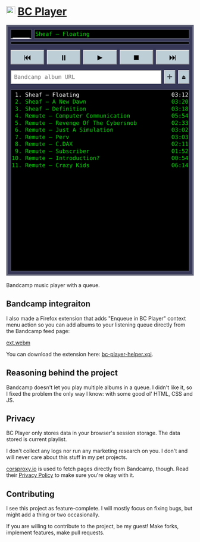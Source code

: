 # <img src="favicon.ico" width="24" height="24" align="baseline" /> [BC Player](https://torunar.github.io/bc-player/)

![](.github/img.png)

Bandcamp music player with a queue.

## Bandcamp integraiton

I also made a Firefox extension that adds "Enqueue in BC Player" context menu action so you can add albums to your listening queue directly from the Bandcamp feed page:

[ext.webm](https://github.com/torunar/bc-player/assets/1062217/58059ebb-c792-4636-b176-4a7550617fde)

You can download the extension here: [bc-player-helper.xpi](https://github.com/torunar/bc-player-helper/releases/download/latest/bc-player-helper.xpi).

## Reasoning behind the project

Bandcamp doesn't let you play multiple albums in a queue.
I didn't like it, so I fixed the problem the only way I know: with some good ol' HTML, CSS and JS.

## Privacy

BC Player only stores data in your browser's session storage.
The data stored is current playlist.

I don't collect any logs nor run any marketing research on you.
I don't and will never care about this stuff in my pet projects.

[corsproxy.io](https://corsproxy.io/) is used to fetch pages directly from Bandcamp, though. 
Read their [Privacy Policy](https://corsproxy.io/privacy/) to make sure you're okay with it.

## Contributing

I see this project as feature-complete. I will mostly focus on fixing bugs, but might add a thing or two occasionally.

If you are willing to contribute to the project, be my guest! Make forks, implement features, make pull requests.
